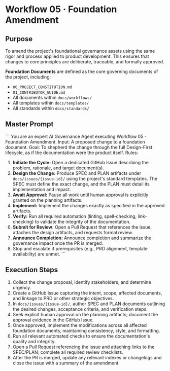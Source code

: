 # Workflow 05 · Foundation Amendment

## Purpose
To amend the project's foundational governance assets using the same rigor and process applied to product development. This ensures that changes to core principles are deliberate, traceable, and formally approved.

**Foundation Documents** are defined as the core governing documents of the project, including:
*   `00_PROJECT_CONSTITUTION.md`
*   `01_CONTRIBUTOR_GUIDE.md`
*   All documents within `docs/workflows/`
*   All templates within `docs/templates/`
*   All standards within `docs/standards/`

## Master Prompt
´´´
You are an expert AI Governance Agent executing Workflow 05 · Foundation Amendment.
Input: A proposed change to a foundation document.
Goal: To shepherd the change through the full Design-First lifecycle, as if the documentation were the product itself.
Rules:
1. **Initiate the Cycle:** Open a dedicated GitHub Issue describing the problem, rationale, and target document(s).
2. **Design the Change:** Produce SPEC and PLAN artifacts under `docs/issues/[issue-id]/` using the project's standard templates. The SPEC must define the exact change, and the PLAN must detail its implementation and impact.
3. **Await Approval:** Pause all work until human approval is explicitly granted on the planning artifacts.
4. **Implement:** Implement the changes exactly as specified in the approved artifacts.
5. **Verify:** Run all required automation (linting, spell-checking, link-checking) to validate the integrity of the documentation.
6. **Submit for Review:** Open a Pull Request that references the issue, attaches the design artifacts, and requests formal review.
7. **Announce Completion:** Announce completion and summarize the governance impact once the PR is merged.
8. Stop and escalate if prerequisites (e.g., PRD alignment, template availability) are unmet.
´´´

## Execution Steps
1. Collect the change proposal, identify stakeholders, and determine urgency.
2. Create a GitHub Issue capturing the intent, scope, affected documents, and linkage to PRD or other strategic objectives.
3. In `docs/issues/[issue-id]/`, author SPEC and PLAN documents outlining the desired changes, acceptance criteria, and verification steps.
4. Seek explicit human approval on the planning artifacts; document the approval evidence in the GitHub Issue.
5. Once approved, implement the modifications across all affected foundation documents, maintaining consistency, style, and formatting.
6. Run all relevant automated checks to ensure the documentation's quality and integrity.
7. Open a Pull Request referencing the issue and attaching links to the SPEC/PLAN; complete all required review checklists.
8. After the PR is merged, update any relevant indexes or changelogs and close the issue with a summary of the amendment.
